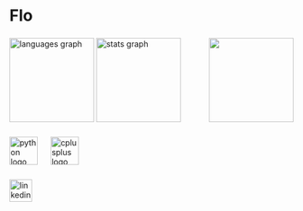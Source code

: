 <h1 align="left">Flo</h1>

###

<div align="left">
  <img src="https://github-readme-stats.vercel.app/api/top-langs?username=flowindll&locale=en&hide_title=false&layout=compact&card_width=320&langs_count=5&theme=dracula&hide_border=true&order=2" height="150" alt="languages graph"  />
  <img src="https://github-readme-stats.vercel.app/api?username=flowindll&hide_title=true&hide_rank=true&show_icons=false&include_all_commits=true&count_private=true&disable_animations=false&theme=dracula&locale=en&hide_border=true&order=1" height="150" alt="stats graph"/>
  <img align="right" height="150" src="https://media4.giphy.com/media/v1.Y2lkPTc5MGI3NjExc3o5bzg3dHo3aXFua3hkMWwyNWRvZnh4c2UydzF4aW45YXE3dWN0dyZlcD12MV9pbnRlcm5hbF9naWZfYnlfaWQmY3Q9Zw/oYQ9HRm5Mo7VXeMNVR/giphy.gif"  />
</div>

###

###

<div align="left">
  <img src="https://cdn.jsdelivr.net/gh/devicons/devicon/icons/python/python-original.svg" height="50" alt="python logo"  />
  <img width="15" />
  <img src="https://cdn.jsdelivr.net/gh/devicons/devicon/icons/cplusplus/cplusplus-original.svg" height="50" alt="cplusplus logo"  />
</div>

###

<div align="left">
  <img src="https://img.shields.io/static/v1?message=LinkedIn&logo=linkedin&label=&color=0077B5&logoColor=white&labelColor=&style=for-the-badge" height="40" alt="linkedin logo"  />
</div>
